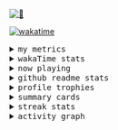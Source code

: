 [![🐙](https://hits.seeyoufarm.com/api/count/incr/badge.svg?url=https%3A%2F%2Fgithub.com%2Fktnkk%2Fhit-counter&count_bg=%23070707&title_bg=%23070707&icon=&icon_color=%23E7E7E7&title=visitors&edge_flat=true)](https://hits.seeyoufarm.com)

[![wakatime](https://wakatime.com/badge/user/43ee8060-219a-4cc8-b7a0-9a681ab5a8a7.svg)](https://wakatime.com/@43ee8060-219a-4cc8-b7a0-9a681ab5a8a7)

<details>
  <summary> <samp>my metrics</samp></summary>
  
  <br>
  
 ![🐳](https://github.com/kkhys/kkhys/blob/main/github-metrics.svg)
  
  ***
</details>

<details>
  <summary> <samp>wakaTime stats</samp></summary>
  
  <br>
  
<!--START_SECTION:waka-->
![Code Time](http://img.shields.io/badge/Code%20Time-875%20hrs%2041%20mins-blue)

**🐱 My GitHub Data** 

> 📦 5.0 MB Used in GitHub's Storage 
 > 
> 🏆 2,535 Contributions in the Year 2023
 > 
> 💼 Opted to Hire
 > 
> 📜 3 Public Repositories 
 > 
> 🔑 56 Private Repositories 
 > 
**I'm an Early 🐤** 

```text
🌞 Morning                10555 commits       ███████████░░░░░░░░░░░░░░   43.87 % 
🌆 Daytime                5657 commits        ██████░░░░░░░░░░░░░░░░░░░   23.51 % 
🌃 Evening                6781 commits        ███████░░░░░░░░░░░░░░░░░░   28.18 % 
🌙 Night                  1067 commits        █░░░░░░░░░░░░░░░░░░░░░░░░   04.43 % 
```
📅 **I'm Most Productive on Monday** 

```text
Monday                   4603 commits        █████░░░░░░░░░░░░░░░░░░░░   19.13 % 
Tuesday                  4072 commits        ████░░░░░░░░░░░░░░░░░░░░░   16.92 % 
Wednesday                4307 commits        ████░░░░░░░░░░░░░░░░░░░░░   17.90 % 
Thursday                 3926 commits        ████░░░░░░░░░░░░░░░░░░░░░   16.32 % 
Friday                   4181 commits        ████░░░░░░░░░░░░░░░░░░░░░   17.38 % 
Saturday                 1548 commits        ██░░░░░░░░░░░░░░░░░░░░░░░   06.43 % 
Sunday                   1423 commits        █░░░░░░░░░░░░░░░░░░░░░░░░   05.91 % 
```


📊 **This Week I Spent My Time On** 

```text
🕑︎ Time Zone: Asia/Tokyo

💬 Programming Languages: 
Other                    34 hrs 34 mins      ██████████████████████░░░   88.28 % 
Java                     1 hr 12 mins        █░░░░░░░░░░░░░░░░░░░░░░░░   03.07 % 
TypeScript               50 mins             █░░░░░░░░░░░░░░░░░░░░░░░░   02.15 % 
HTML                     35 mins             ░░░░░░░░░░░░░░░░░░░░░░░░░   01.49 % 
JavaScript               29 mins             ░░░░░░░░░░░░░░░░░░░░░░░░░   01.24 % 

🔥 Editors: 
Chrome                   34 hrs 34 mins      ██████████████████████░░░   88.28 % 
IntelliJ                 3 hrs 23 mins       ██░░░░░░░░░░░░░░░░░░░░░░░   08.67 % 
WebStorm                 1 hr 11 mins        █░░░░░░░░░░░░░░░░░░░░░░░░   03.05 % 

💻 Operating System: 
Mac                      39 hrs 10 mins      █████████████████████████   100.00 % 
```


 Last Updated on 2023/06/06 18:40:30 UTC
<!--END_SECTION:waka-->
  
  ***
</details>


<details>
  <summary> <samp>now playing</samp></summary>
  
  <br>
 
 [![🐟](https://spotify-github-profile.vercel.app/api/view?uid=31ryofms4dnv7mrohhepo4c4zgqu&cover_image=true&theme=default&show_offline=false&background_color=121212&bar_color=53b14f&bar_color_cover=false)](https://open.spotify.com/user/31ryofms4dnv7mrohhepo4c4zgqu)
  
  ***
</details>

<details>
  <summary> <samp>github readme stats</samp></summary>
  
  <br>
  
 <p align="left"> 
  <img alt="🐠" src="https://github-readme-stats.vercel.app/api?username=kkhys&count_private=true&show_icons=true&theme=dark&include_all_commits=true" />
  <img alt="🐟" src="https://github-readme-stats.vercel.app/api/top-langs/?username=kkhys&layout=compact&theme=dark&langs_count=10&hide=HTML,CSS,SCSS" />
</p>
  
  ***
</details>

<details>
  <summary> <samp>profile trophies</samp></summary>
  
  <br>
  
  [![🐬](https://github-profile-trophy.vercel.app/?username=kkhys&rank=SECRET,SSS,SS,S,AAA,AA,A&theme=darkhub&row=1&margin-w=10&no-bg=true)](https://github.com/ryo-ma/github-profile-trophy)
  
  ***
</details>

<details>
  <summary> <samp>summary cards</samp></summary>
  
  <br>
  
  ![🐋](https://github-profile-summary-cards.vercel.app/api/cards/profile-details?username=kkhys&theme=github_dark)
  ![🦑](https://github-profile-summary-cards.vercel.app/api/cards/repos-per-language?username=kkhys&theme=github_dark)
  ![🦭](https://github-profile-summary-cards.vercel.app/api/cards/most-commit-language?username=kkhys&theme=github_dark)
  ![🦀](https://github-profile-summary-cards.vercel.app/api/cards/stats?username=kkhys&theme=github_dark)
  ![🦈](https://github-profile-summary-cards.vercel.app/api/cards/productive-time?username=kkhys&theme=github_dark)
  
  ***
</details>

<details>
  <summary> <samp>streak stats</samp></summary>
  
  <br>
  
  [![🐠](http://github-readme-streak-stats.herokuapp.com?user=kkhys&theme=dark)](https://git.io/streak-stats)
  
  ***
</details>

<details>
  <summary> <samp>activity graph</samp></summary>
  
  <br>
  
  [![🐡](https://github-readme-activity-graph.cyclic.app/graph?username=kkhys&theme=xcode)](https://github.com/ashutosh00710/github-readme-activity-graph)
  
  ***
</details>

